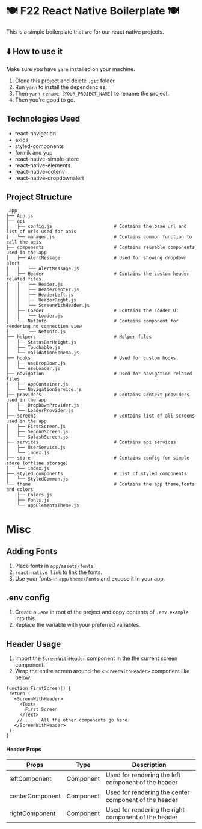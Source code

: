 # :plate_with_cutlery: F22 React Native Boilerplate :plate_with_cutlery:

This is a simple boilerplate that we for our react native projects.

## :arrow_down: How to use it

Make sure you have `yarn` installed on your machine.

1.  Clone this project and delete `.git` folder.
2.  Run `yarn` to install the dependencies.
3.  Then `yarn rename [YOUR_PROJECT_NAME]` to rename the project.
4.  Then you're good to go.

## Technologies Used

- react-navigation
- axios
- styled-components
- formik and yup
- react-native-simple-store
- react-native-elements
- react-native-dotenv
- react-native-dropdownalert


## Project Structure

```
 app
├── App.js
├── api
│   ├── config.js                       # Contains the base url and list of urls used for apis
│   └── manager.js                      # Contains common function to call the apis
├── components                          # Contains reusable components used in the app
│   ├── AlertMessage                    # Used for showing dropdown alert
│   │   └── AlertMessage.js
│   ├── Header                          # Contains the custom header related files
│   │   ├── Header.js
│   │   ├── HeaderCenter.js
│   │   ├── HeaderLeft.js
│   │   ├── HeaderRight.js
│   │   └── ScreenWithHeader.js
│   ├── Loader                          # Contains the Loader UI
│   │   └── Loader.js
│   └── NetInfo                         # Contains component for rendering no connection view
│       └── NetInfo.js
├── helpers                             # Helper files
│   ├── StatusBarHeight.js
│   ├── Touchable.js
│   └── validationSchema.js
├── hooks                               # Used for custom hooks
│   ├── useDropDown.js
│   └── useLoader.js
├── navigation                          # Used for navigation related files
│   ├── AppContainer.js
│   └── NavigationService.js
├── providers                           # Contains Context providers used in the app
│   ├── DropDownProvider.js
│   └── LoaderProvider.js
├── screens                             # Contains list of all screens used in the app
│   ├── FirstScreen.js
│   ├── SecondScreen.js
│   └── SplashScreen.js
├── services                            # Contains api services
│   ├── UserService.js
│   └── index.js
├── store                               # Contains config for simple store (offline storage)
│   └── index.js
├── styled_components                   # List of styled components
│   └── StyledCommon.js
└── theme                               # Contains the app theme,fonts and colors
    ├── Colors.js
    ├── Fonts.js
    └── appElementsTheme.js
```

# Misc

## Adding Fonts
 
1. Place fonts in `app/assets/fonts`.
2. `react-native link` to link the fonts.
3. Use your fonts in `app/theme/Fonts` and expose it in your app.


## .env config

 1. Create a `.env` in root of the project and copy contents of `.env.example` into this.
 2. Replace the variable with your preferred variables.
 
## Header Usage

 1. Import the `ScreenWithHeader` component in the the current screen component.
 2. Wrap the entire screen around the `<ScreenWithHeader>` component like below.
 ```
 function FirstScreen() {
  return (
    <ScreenWithHeader>
      <Text>
        First Screen
      </Text>
     // ...   All the other components go here.
    </ScreenWithHeader>
  );
}
```
#### Header Props
| Props | Type | Description |
| ------------- | ------------- |------------- |
| leftComponent | Component | Used for rendering the left component of the header  | 
| centerComponent | Component | Used for rendering the center component of the header  |
| rightComponent | Component | Used for rendering the right component of the header  |


 
 
 
